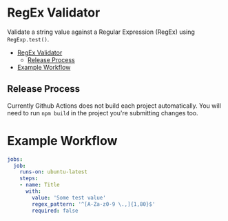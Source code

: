 # RegEx Validator

Validate a string value against a Regular Expression (RegEx) using `RegExp.test()`.

- [RegEx Validator](#regex-validator)
  - [Release Process](#release-process)
- [Example Workflow](#example-workflow)

## Release Process

Currently Github Actions does not build each project automatically. You will need to run `npm build` in the project you're submitting changes too. 

# Example Workflow

```yml
jobs:
  job:
    runs-on: ubuntu-latest
    steps:
    - name: Title
      with:
        value: 'Some test value'
        regex_pattern: '^[A-Za-z0-9 \.,]{1,80}$'
        required: false
```
